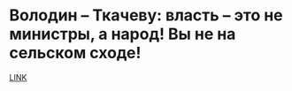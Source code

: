 # Володин – Ткачеву: власть – это не министры, а народ! Вы не на сельском сходе!



[LINK](https://varlamov.ru/2281221.html)